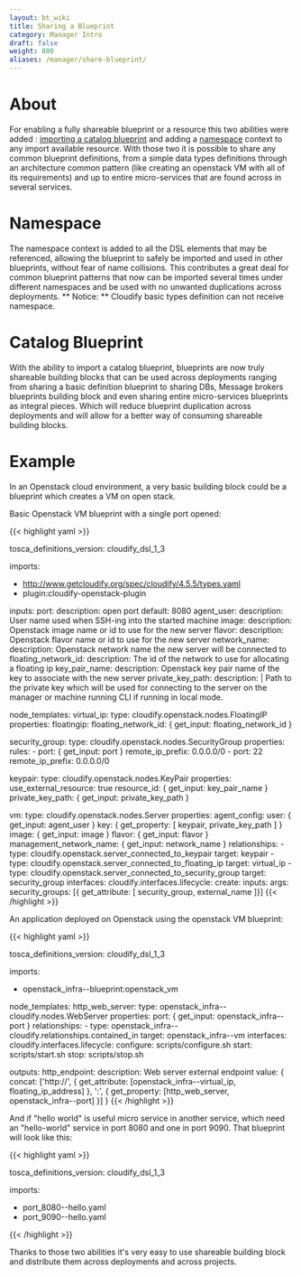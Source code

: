 ```yaml
---
layout: bt_wiki
title: Sharing a Blueprint
category: Manager Intro
draft: false
weight: 800
aliases: /manager/share-blueprint/
---
```


# About
For enabling a fully shareable blueprint or a resource this two abilities were added : [importing a catalog
blueprint](https://docs.cloudify.co/latest/developer/blueprints/spec-imports/#importing-catalog-blueprints) and adding a [namespace](https://docs.cloudify.co/4.5.0/developer/blueprints/spec-imports/#namespace) context to any import available resource. With those two it is possible to share any common blueprint
definitions, from a simple data types definitions through an architecture common pattern (like creating an openstack VM with
all of its requirements) and up to entire micro-services that are found across in several services.   

# Namespace
The namespace context is added to all the DSL elements that may be referenced, allowing the blueprint to safely be
imported and used in other blueprints, without fear of name collisions.
This contributes a great deal for common blueprint patterns that now can be imported several times under different
namespaces and be used with no unwanted duplications across deployments. ** Notice: ** Cloudify basic types definition can not receive namespace.

# Catalog Blueprint   
With the ability to import a catalog blueprint, blueprints are now truly shareable building blocks that can be used across
deployments ranging from sharing a basic definition blueprint to sharing DBs, Message brokers blueprints building block and
even sharing entire micro-services blueprints as integral pieces. Which will reduce blueprint duplication across deployments
and will allow for a better way of consuming shareable building blocks.      

# Example

In an Openstack cloud environment, a very basic building block could be a blueprint which creates a VM on open stack.

Basic Openstack VM blueprint with a single port opened:

{{< highlight  yaml >}}

tosca_definitions_version: cloudify_dsl_1_3

imports:
  - http://www.getcloudify.org/spec/cloudify/4.5.5/types.yaml
  - plugin:cloudify-openstack-plugin

inputs:
  port:
    description: open port
    default: 8080
  agent_user:
    description: User name used when SSH-ing into the started machine
  image:
    description: Openstack image name or id to use for the new server
  flavor:
    description: Openstack flavor name or id to use for the new server
  network_name:
    description: Openstack network name the new server will be connected to
  floating_network_id:
    description: The id of the network to use for allocating a floating ip
  key_pair_name:
    description: Openstack key pair name of the key to associate with the new server
  private_key_path:
    description: |
      Path to the private key which will be used for connecting to the server
      on the manager or machine running CLI if running in local mode.

node_templates:
  virtual_ip:
    type: cloudify.openstack.nodes.FloatingIP
    properties:
      floatingip:
        floating_network_id: { get_input: floating_network_id }

  security_group:
    type: cloudify.openstack.nodes.SecurityGroup
    properties:
      rules:
        - port: { get_input: port }
          remote_ip_prefix: 0.0.0.0/0
        - port: 22
          remote_ip_prefix: 0.0.0.0/0

  keypair:
    type: cloudify.openstack.nodes.KeyPair
    properties:
      use_external_resource: true
      resource_id: { get_input: key_pair_name }
      private_key_path: { get_input: private_key_path }

  vm:
    type: cloudify.openstack.nodes.Server
    properties:
      agent_config:
        user: { get_input: agent_user }
        key: { get_property: [ keypair, private_key_path ] }
      image: { get_input: image }
      flavor: { get_input: flavor }
      management_network_name: { get_input: network_name }
    relationships:
      - type: cloudify.openstack.server_connected_to_keypair
        target: keypair
      - type: cloudify.openstack.server_connected_to_floating_ip
        target: virtual_ip
      - type: cloudify.openstack.server_connected_to_security_group
        target: security_group
    interfaces:
      cloudify.interfaces.lifecycle:
        create:
          inputs:
            args:
              security_groups: [{ get_attribute: [ security_group, external_name ]}]
{{< /highlight >}}


An application deployed on Openstack using the openstack VM blueprint:

{{< highlight  yaml >}}

tosca_definitions_version: cloudify_dsl_1_3

imports:
  - openstack_infra--blueprint:openstack_vm

node_templates:
  http_web_server:
    type: openstack_infra--cloudify.nodes.WebServer
    properties:
      port: { get_input: openstack_infra--port }
    relationships:
      - type: openstack_infra--cloudify.relationships.contained_in
        target: openstack_infra--vm
    interfaces:
      cloudify.interfaces.lifecycle:
        configure: scripts/configure.sh
        start: scripts/start.sh
        stop: scripts/stop.sh

outputs:
  http_endpoint:
    description: Web server external endpoint
    value: { concat: ['http://', { get_attribute: [openstack_infra--virtual_ip, floating_ip_address] },
                      ':', { get_property: [http_web_server, openstack_infra--port] }] }
{{< /highlight >}}

And if "hello world" is useful micro service in another service, which need an "hello-world" service in port 8080 and
one in port 9090. That blueprint will look like this: 

{{< highlight  yaml >}}

tosca_definitions_version: cloudify_dsl_1_3

imports:
  - port_8080--hello.yaml
  - port_9090--hello.yaml

{{< /highlight >}}

Thanks to those two abilities it's very easy to use shareable building block and distribute them across deployments and
across projects.
